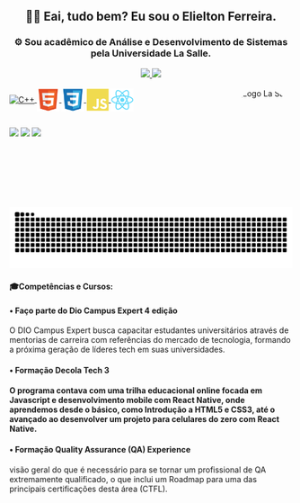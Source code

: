 <div align="center">
  
  ## ✌🏼 Eai, tudo bem?  Eu sou o **Elielton** **Ferreira.** 
  ### ⚙️ Sou acadêmico de **Análise e Desenvolvimento de Sistemas pela Universidade La Salle.**   
  
  <a href="https://github.com/elioferreira">
  <img height="150em" src="https://github-readme-stats.vercel.app/api?username=elioferreira&show_icons=true&theme=dark&include_all_commits=true&count_private=true"/>
  <img height="150em" src="https://github-readme-stats.vercel.app/api/top-langs/?username=elioferreira&layout=compact&langs_count=7&theme=dark"/>
</div>

<div style="display: inline_block"><br>
  <img align="center" alt="C++" height="40" width="40" src="https://user-images.githubusercontent.com/101156218/164949594-798025ed-50c1-4b4a-a2f1-5bad4df3bc91.png">
  <img align="center" alt="HTML" height="40" width="40" src="https://raw.githubusercontent.com/devicons/devicon/master/icons/html5/html5-original.svg">
  <img align="center" alt="CSS" height="40" width="40" src="https://raw.githubusercontent.com/devicons/devicon/master/icons/css3/css3-original.svg">
  <img align="center" alt="JS" height="40" width="40" src="https://raw.githubusercontent.com/devicons/devicon/master/icons/javascript/javascript-plain.svg">
  <img align="center" alt="ReactNative" height="40" width="40" src="https://raw.githubusercontent.com/devicons/devicon/master/icons/react/react-original.svg">
  <img align="right" alt="Logo La Salle" height="210" style="border-radius:150px;" src="https://user-images.githubusercontent.com/105839909/191383503-c8403408-6716-4232-bca7-e581db7ebc76.png">
</div>

 ##
<div>
  <a href="https://www.instagram.com/ellieltonferreira/" target="_blank"><img src="https://img.shields.io/badge/-Instagram-%23E4405F?style=for-the-badge&logo=instagram&logoColor=white" target="_blank"></a>
  <a href="https://www.linkedin.com/in/elielton-ferreira-192084210/" target="_blank"><img src="https://img.shields.io/badge/-LinkedIn-%230077B5?style=for-the-badge&logo=linkedin&logoColor=white" target="_blank"></a> 
  <a href = "mailto:elieltonferreirahf@outlook.com"><img src="https://img.shields.io/badge/-email-%23333?style=for-the-badge&logo=gmail&logoColor=white" target="_blank"></a>
    
  ![Snake animation](https://github.com/elioferreira/elioferreira/blob/output/github-contribution-grid-snake.svg)
</div>

<div align="left">
     
  #### 🎓Competências e Cursos:
  #### • Faço parte do Dio Campus Expert 4 edição 
  O DIO Campus Expert busca capacitar estudantes universitários através de mentorias de carreira com referências do mercado de tecnologia, formando a próxima geração de líderes tech em suas universidades.
  
  #### • Formação Decola Tech 3
  #### O programa contava com uma trilha educacional online focada em Javascript e desenvolvimento mobile com React Native, onde aprendemos desde o básico, como Introdução a HTML5 e CSS3, até o avançado ao desenvolver um projeto para celulares do zero com React Native. 
  
  #### • Formação Quality Assurance (QA) Experience
  visão geral do que é necessário para se tornar um profissional de QA extremamente qualificado, o que inclui um Roadmap para uma das principais certificações desta área (CTFL). 
</div>

